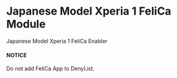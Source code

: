 # Japanese Model Xperia 1 FeliCa Module
Japanese Model Xperia 1 FeliCa Enabler


#### NOTICE
Do not add FeliCa App to DenyList.
